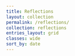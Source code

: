 ```yaml
---
title: Reflections
layout: collection
permalink: /reflections/
collection: reflections
entries_layout: grid
classes: wide
sort_by: date
---
```

